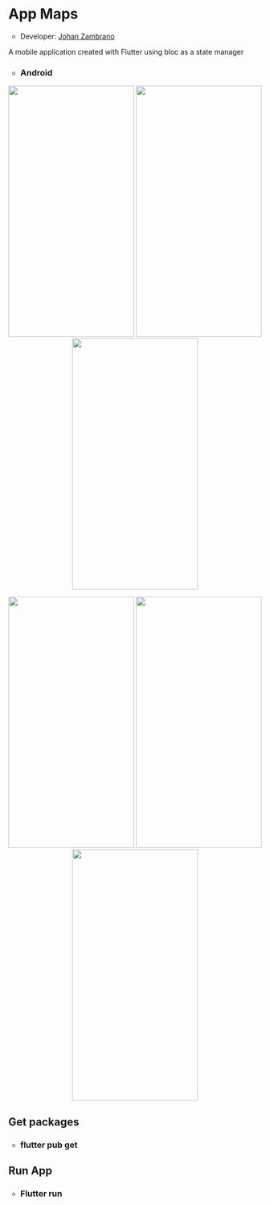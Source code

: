 <h1>App Maps</h1>
<ul>
  <li type="circle">Developer: <a href="https://www.linkedin.com/in/johan-zambrano-b537501bb/">Johan Zambrano</a></li>
</ul>

A mobile application created with Flutter using bloc as a state manager

<ul>
  <li type="circle"><h3>Android</h3></li>
</ul>

<p align="center">
  <img src="https://user-images.githubusercontent.com/25967495/139511016-cf90463b-6cab-455b-9b70-458d06e07f3c.jpg" width="250" height="500">
  <img src="https://user-images.githubusercontent.com/25967495/139511019-001b796f-ce97-40cc-860b-da374d24f7b6.jpg" width="250" height="500">
  <img src="https://user-images.githubusercontent.com/25967495/139511025-999e32d7-fb1e-4adf-b722-19daea1bcf9c.jpg" width="250" height="500">
</p>

<p align="center">
  <img src="https://user-images.githubusercontent.com/25967495/139511028-493b836e-8f22-4776-92dd-de2a5ffb2dcc.jpg" width="250" height="500">
  <img src="https://user-images.githubusercontent.com/25967495/139511030-9730cf2d-8092-48c2-a985-95454a05db13.jpg" width="250" height="500">
  <img src="https://user-images.githubusercontent.com/25967495/139511032-6e486523-4324-4004-a39d-93eaee4ea45d.jpg" width="250" height="500">
</p>

<h2>Get packages</h2>
<ul>
  <li type="circle"><h3>flutter pub get</h3></li>
</ul>

<h2>Run App</h2>
<ul>
  <li type="circle"><h3>Flutter run</h3></li>
</ul>
